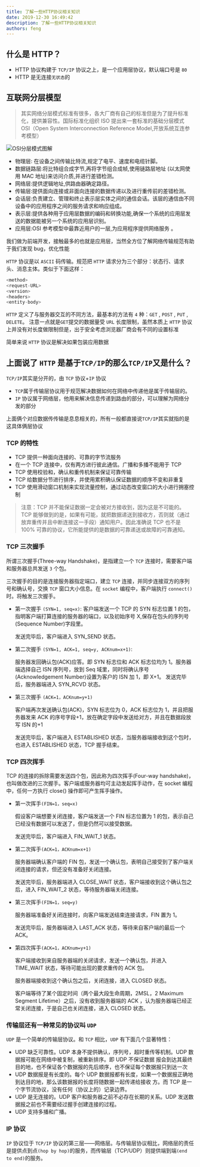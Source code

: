 ```yaml
---
title: 了解一些HTTP协议相关知识
date: 2019-12-30 16:49:42
description: 了解一些HTTP协议相关知识
authors: feng
---
```


## 什么是 HTTP？

<!-- more -->

- HTTP 协议构建于 `TCP/IP` 协议之上，是一个应用层协议，默认端口号是 `80`
- HTTP 是无连接`无状态`的

## 互联网分层模型

> 其实网络分层模式标准有很多，各大厂商有自己的标准但是为了提升标准化，提供兼容性。国际标准化组织 ISO 提出来一套标准的基础分层模式 OSI（Open System Interconnection Reference Model,开放系统互连参考模型）

![OSI分层模式图解](https://images0.cnblogs.com/blog/104032/201502/030916186871744.png)

- 物理层: 在设备之间传输比特流,规定了电平、速度和电缆针脚。
- 数据链路层:将比特组合成字节,再将字节组合成帧,使用链路层地址 (以太网使用 MAC 地址)来访问介质,并进行差错检测。
- 网络层:提供逻辑地址,供路由器确定路径。
- 传输层:提供面向连接或非面向连接的数据传递以及进行重传前的差错检测。
- 会话层:负责建立、管理和终止表示层实体之间的通信会话。该层的通信由不同设备中的应用程序之间的服务请求和响应组成。
- 表示层:提供各种用于应用层数据的编码和转换功能,确保一个系统的应用层发送的数据能被另一个系统的应用层识别。
- 应用层:OSI 参考模型中最靠近用户的一层,为应用程序提供网络服务 。

我们做为前端开发，接触最多的也就是应用层，当然全方位了解网络传输规范有助于我们发现 bug，优化性能

`HTTP` 协议是以 `ASCII` 码传输。规范把 `HTTP` 请求分为三个部分：状态行、请求头、消息主体。类似于下面这样：

```js
<method>
<request-URL>
<version>
<headers>
<entity-body>
```

`HTTP` 定义了与服务器交互的不同方法，最基本的方法有 `4` 种：`GET` , `POST` , `PUT` , `DELETE`。
注意一点就是`GET`提交的数据量受 `URL` 长度限制，虽然本质上 `HTTP` 协议上并没有对长度做限制但是，出于安全考虑浏览器厂商会有不同的设置标准

简单来说 `HTTP` 协议是解决如果包装应用数据

## 上面说了 `HTTP` 是基于`TCP/IP`的那么`TCP/IP`又是什么？

`TCP/IP`其实是分开的，由 `TCP` 协议+`IP` 协议

- `TCP`属于传输层协议用于规范解决数据如何在网络中传递他是属于传输层的。
- `IP` 协议属于网络层，他用来解决信息传递到路由的部分，可以理解为网络分发的部分

上面俩个对应数据传传输是息息相关的，所有一般都直接说`TCP/IP`其实就指的是这具体俩层协议

### TCP 的特性

- TCP 提供一种面向连接的、可靠的字节流服务
- 在一个 TCP 连接中，仅有两方进行彼此通信。广播和多播不能用于 TCP
- TCP 使用校验和，确认和重传机制来保证可靠传输
- TCP 给数据分节进行排序，并使用累积确认保证数据的顺序不变和非重复
- TCP 使用滑动窗口机制来实现流量控制，通过动态改变窗口的大小进行拥塞控制

> 注意：TCP 并不能保证数据一定会被对方接收到，因为这是不可能的。TCP 能够做到的是，如果有可能，就把数据递送到接收方，否则就（通过放弃重传并且中断连接这一手段）通知用户。因此准确说 TCP 也不是 100% 可靠的协议，它所能提供的是数据的可靠递送或故障的可靠通知。

### TCP 三次握手

所谓三次握手(Three-way Handshake)，是指建立一个 `TCP` 连接时，需要客户端和服务器总共发送 `3` 个包。

三次握手的目的是连接服务器指定端口，建立 `TCP` 连接，并同步连接双方的序列号和确认号，交换 `TCP` 窗口大小信息。在 `socket` 编程中，客户端执行 `connect()` 时。将触发三次握手。

- 第一次握手 `(SYN=1, seq=x)`:
  客户端发送一个 TCP 的 SYN 标志位置 1 的包，指明客户端打算连接的服务器的端口，以及初始序号 X,保存在包头的序列号(Sequence Number)字段里。

  发送完毕后，客户端进入 SYN_SEND 状态。

- 第二次握手 `(SYN=1, ACK=1, seq=y, ACKnum=x+1)`:

  服务器发回确认包(ACK)应答。即 SYN 标志位和 ACK 标志位均为 1。服务器端选择自己 ISN 序列号，放到 Seq 域里，同时将确认序号(Acknowledgement Number)设置为客户的 ISN 加 1，即 X+1。 发送完毕后，服务器端进入 SYN_RCVD 状态。

- 第三次握手 `(ACK=1，ACKnum=y+1)`

  客户端再次发送确认包(ACK)，SYN 标志位为 0，ACK 标志位为 1，并且把服务器发来 ACK 的序号字段+1，放在确定字段中发送给对方，并且在数据段放写 ISN 的+1

  发送完毕后，客户端进入 ESTABLISHED 状态，当服务器端接收到这个包时，也进入 ESTABLISHED 状态，TCP 握手结束。

### TCP 四次挥手

TCP 的连接的拆除需要发送四个包，因此称为四次挥手(Four-way handshake)，也叫做改进的三次握手。客户端或服务器均可主动发起挥手动作，在 socket 编程中，任何一方执行 close() 操作即可产生挥手操作。

- 第一次挥手`(FIN=1，seq=x)`

  假设客户端想要关闭连接，客户端发送一个 FIN 标志位置为 1 的包，表示自己已经没有数据可以发送了，但是仍然可以接受数据。

  发送完毕后，客户端进入 FIN_WAIT_1 状态。

- 第二次挥手`(ACK=1，ACKnum=x+1)`

  服务器端确认客户端的 FIN 包，发送一个确认包，表明自己接受到了客户端关闭连接的请求，但还没有准备好关闭连接。

  发送完毕后，服务器端进入 CLOSE_WAIT 状态，客户端接收到这个确认包之后，进入 FIN_WAIT_2 状态，等待服务器端关闭连接。

- 第三次挥手`(FIN=1，seq=y)`

  服务器端准备好关闭连接时，向客户端发送结束连接请求，FIN 置为 1。

  发送完毕后，服务器端进入 LAST_ACK 状态，等待来自客户端的最后一个 ACK。

- 第四次挥手`(ACK=1，ACKnum=y+1)`

  客户端接收到来自服务器端的关闭请求，发送一个确认包，并进入 TIME_WAIT 状态，等待可能出现的要求重传的 ACK 包。

  服务器端接收到这个确认包之后，关闭连接，进入 CLOSED 状态。

  客户端等待了某个固定时间（两个最大段生命周期，2MSL，2 Maximum Segment Lifetime）之后，没有收到服务器端的 ACK ，认为服务器端已经正常关闭连接，于是自己也关闭连接，进入 CLOSED 状态。

### 传输层还有一种常见的协议叫 `UDP`

`UDP` 是一个简单的传输层协议。和 `TCP` 相比，`UDP` 有下面几个显著特性：

- UDP 缺乏可靠性。UDP 本身不提供确认，序列号，超时重传等机制。UDP 数据报可能在网络中被复制，被重新排序。即 UDP 不保证数据 报会到达其最终目的地，也不保证各个数据报的先后顺序，也不保证每个数据报只到达一次
- UDP 数据报是有长度的。每个 UDP 数据报都有长度，如果一个数据报正确地到达目的地，那么该数据报的长度将随数据一起传递给接收 方。而 TCP 是一个字节流协议，没有任何（协议上的）记录边界。
- UDP 是无连接的。UDP 客户和服务器之前不必存在长期的关系。UDP 发送数据报之前也不需要经过握手创建连接的过程。
- UDP 支持多播和广播。

### IP 协议

`IP` 协议位于 `TCP/IP` 协议的第三层——网络层。与传输层协议相比，网络层的责任是提供点到点`(hop by hop)`的服务，而传输层（TCP/UDP）则提供端到端`(end to end)`的服务。
